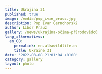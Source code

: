 ```yaml
---
title: Ukrajina 31
published: true
image: /media/pop_ivan_praus.jpg
description: Pop Ivan Černohorský
author: Libor Prauz
gallery: /news/ukrajina-očima-přírodovědců
lang_alternatives:
  en_GB:
    permalink: en.alkawildlife.eu
    title: Ukraine 31
date: '2022-03-08 21:01:04 +0100'
category: gallery
layout: photo
---
```


